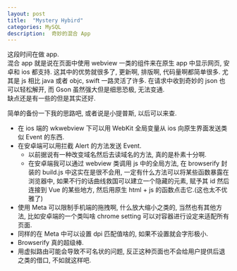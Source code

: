 ```yaml
---
layout: post
title:  "Mystery Hybird"
categories: MySQL
description:  奇妙的混合 App
---
```


这段时间在做 app.  
混合 app 就是说在页面中使用 webview 一类的组件来在原生 app 中显示网页, 安卓和 ios 都支持. 这其中的优势就很多了, 更新啊, 排版啊, 代码量啊都简单很多. 尤其是 js 相比 java 或者 objc, swift 一路灵活了许多. 在请求中收到奇妙的 json 也可以轻松解开, 而 Gson 虽然强大但是细思恐极, 无法变通.  
缺点还是有一些的但是其实还好.

简单的备份一下我的思路吧, 或者说是小提普斯, 以后可以来查.

-   在 ios 端的 wkwebview 下可以用 WebKit 全局变量从 ios 向原生界面发送类似 Event 的东西.
-   在安卓端可以用拦截 Alert 的方法发送 Event.
    -   以前据说有一种改变域名然后去读域名的方法, 真的是朴素十分啊.
    -   在安卓端我可以通过 webview 类调用 js 中的全局方法, 在 browserify 封装的 build.js 中这实在是很不会用, 一定有什么方法可以将某些函数暴露在浏览器中, 如果不行的话曲线救国可以建立一个隐藏的元素, 赋予其 id 然后连接到 Vue 的某些地方, 然后用原生 html + js 的函数点击它.(这也太不优雅了)
-   使用 Meta 可以限制手机端的拖拽啊, 什么放大缩小之类的, 当然也有其他方法, 比如安卓端的一个类叫啥 chrome setting 可以对容器进行设定来适配所有页面.
-   同样的在 Meta 中可以设置 dpi 匹配值啥的, 如果不设置就会字形极小.
-   Browserify 真的超级棒.
-   用虚拟路由可能会导致不可名状的问题, 反正这种页面也不会给用户提供后退之类的借口, 不如就这样吧.
